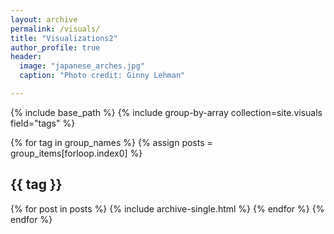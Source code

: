 ```yaml
---
layout: archive
permalink: /visuals/
title: "Visualizations2"
author_profile: true
header:
  image: "japanese_arches.jpg"
  caption: "Photo credit: Ginny Lehman"

---
```


{% include base_path %}
{% include group-by-array collection=site.visuals field="tags" %}

{% for tag in group_names %}
  {% assign posts = group_items[forloop.index0] %}
  <h2 id="{{ tag | slugify }}" class="archive__subtitle">{{ tag }}</h2>
  {% for post in posts %}
    {% include archive-single.html %}
  {% endfor %}
{% endfor %}